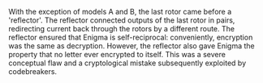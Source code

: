 With the exception of models A and B, the last rotor came before a 'reflector'. 
The reflector connected outputs of the last rotor in pairs, redirecting current back 
through the rotors by a different route. The reflector ensured that Enigma is self-reciprocal: 
conveniently, encryption was the same as decryption. However, the reflector also gave Enigma 
the property that no letter ever encrypted to itself. This was a severe conceptual flaw 
and a cryptological mistake subsequently exploited by codebreakers.

